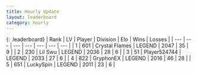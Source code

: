 ```yaml
---
title: Hourly Update
layout: leaderboard
category: hourly
---
```


{: .leaderboard}
| Rank | LV | Player | Division | Elo | Wins | Losses |
| --- | --- | --- | --- | --- | --- | --- |
| <span data-change="0">1</span> | 601 | <span title="ID: 163201">Crystal Flames</span> | LEGEND | <span data-change="0">2047</span> | <span data-change="0">35</span> | <span data-change="0">9</span> |
| <span data-change="1">2</span> | 230 | <span title="ID: 468342">Lil Swu</span> | LEGEND | <span data-change="8">2036</span> | <span data-change="1">28</span> | <span data-change="0">6</span> |
| <span data-change="-1">3</span> | 51 | <span title="ID: 524744">Player524744</span> | LEGEND | <span data-change="0">2033</span> | <span data-change="0">27</span> | <span data-change="0">6</span> |
| <span data-change="0">4</span> | 822 | <span title="ID: 315148">GryphonEX</span> | LEGEND | <span data-change="0">2016</span> | <span data-change="0">46</span> | <span data-change="0">28</span> |
| <span data-change="0">5</span> | 651 | <span title="ID: 498412">LuckySpin</span> | LEGEND | <span data-change="0">2011</span> | <span data-change="0">23</span> | <span data-change="0">6</span> |